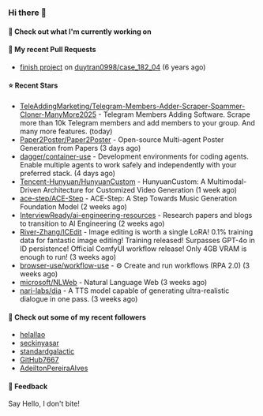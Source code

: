 ### Hi there 👋

#### 👷 Check out what I'm currently working on

#### 🔨 My recent Pull Requests

- [finish project](https://github.com/duytran0998/case_182_04/pull/1) on [duytran0998/case_182_04](https://github.com/duytran0998/case_182_04) (6 years ago)

#### ⭐ Recent Stars

- [TeleAddingMarketing/Telegram-Members-Adder-Scraper-Spammer-Cloner-ManyMore2025](https://github.com/TeleAddingMarketing/Telegram-Members-Adder-Scraper-Spammer-Cloner-ManyMore2025) - Telegram Members Adding Software. Scrape more than 10k Telegram members and add members to your group. And many more features. (today)
- [Paper2Poster/Paper2Poster](https://github.com/Paper2Poster/Paper2Poster) - Open-source Multi-agent Poster Generation from Papers (3 days ago)
- [dagger/container-use](https://github.com/dagger/container-use) - Development environments for coding agents. Enable multiple agents to work safely and independently with your preferred stack. (4 days ago)
- [Tencent-Hunyuan/HunyuanCustom](https://github.com/Tencent-Hunyuan/HunyuanCustom) - HunyuanCustom: A Multimodal-Driven Architecture for Customized Video Generation (1 week ago)
- [ace-step/ACE-Step](https://github.com/ace-step/ACE-Step) - ACE-Step: A Step Towards Music Generation Foundation Model (2 weeks ago)
- [InterviewReady/ai-engineering-resources](https://github.com/InterviewReady/ai-engineering-resources) - Research papers and blogs to transition to AI Engineering (2 weeks ago)
- [River-Zhang/ICEdit](https://github.com/River-Zhang/ICEdit) - Image editing is worth a single LoRA! 0.1% training data for fantastic image editing! Training released! Surpasses GPT-4o in ID persistence! Official ComfyUI workflow release! Only 4GB VRAM is enough to run!  (3 weeks ago)
- [browser-use/workflow-use](https://github.com/browser-use/workflow-use) - ⚙️ Create and run workflows (RPA 2.0) (3 weeks ago)
- [microsoft/NLWeb](https://github.com/microsoft/NLWeb) - Natural Language Web (3 weeks ago)
- [nari-labs/dia](https://github.com/nari-labs/dia) - A TTS model capable of generating ultra-realistic dialogue in one pass. (3 weeks ago)

#### 👯 Check out some of my recent followers

- [helallao](https://github.com/helallao)
- [seckinyasar](https://github.com/seckinyasar)
- [standardgalactic](https://github.com/standardgalactic)
- [GitHub7667](https://github.com/GitHub7667)
- [AdeiltonPereiraAlves](https://github.com/AdeiltonPereiraAlves)

#### 💬 Feedback

Say Hello, I don't bite!